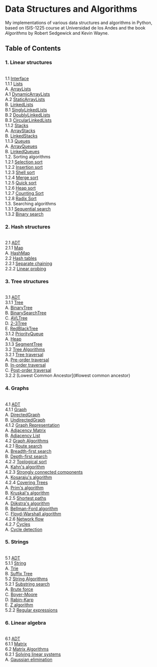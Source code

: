 # Data Structures and Algorithms

My implementations of various data structures and algorithms in Python, based on ISIS-1225 course at Universidad de los Andes and the book _Algorithms_ by Robert Sedgewick and Kevin Wayne.

## Table of Contents

### 1. Linear structures
<br>    1.1 [Interface](#LinearInterface)
<br>    1.1.1 [Lists](#lists)
<br>    A. [ArrayLists](#arraylists)
<br>    A.1 [DynamicArrayLists](#dynamicarraylists)
<br>    A.2 [StaticArrayLists](#staticarraylists)
<br>    B. [LinkedLists](#linkedlists)
<br>    B.1 [SinglyLinkedLists](#singlylinkedlists)
<br>    B.2 [DoublyLinkedLists](#doublylinkedlists)
<br>    B.3 [CircularLinkedLists](#circularlinkedlists)
<br>    1.1.2 [Stacks](#stacks)
<br>    A. [ArrayStacks](#arraystacks)
<br>    B. [LinkedStacks](#linkedstacks)
<br>    1.1.3 [Queues](#queues)
<br>    A. [ArrayQueues](#arrayqueues)
<br>    B. [LinkedQueues](#linkedqueues)
<br>    1.2. Sorting algorithms
<br>    1.2.1 [Selection sort](#selection-sort)
<br>    1.2.2 [Insertion sort](#insertion-sort)
<br>    1.2.3 [Shell sort](#shell-sort)
<br>    1.2.4 [Merge sort](#merge-sort)
<br>    1.2.5 [Quick sort](#quick-sort)
<br>    1.2.6 [Heap sort](#heap-sort)
<br>    1.2.7 [Counting Sort](#counting-sort)
<br>    1.2.8 [Radix Sort](#radix-sort)
<br>    1.3. Searching algorithms
<br>    1.3.1 [Sequential search](#sequential-search)
<br>    1.3.2 [Binary search](#binary-search)
### 2. Hash structures
<br>    2.1 [ADT](#adtMap)
<br>    2.1.1 [Map](#map)
<br>    A. [HashMap](#hashmap)
<br>    2.2 [Hash tables](#hash-tables)
<br>    2.2.1 [Separate chaining](#separate-chaining)
<br>    2.2.2 [Linear probing](#linear-probing)
### 3. Tree structures
<br>    3.1 [ADT](#adtTree)
<br>    3.1.1 [Tree](#tree)
<br>    A. [BinaryTree](#binarytree)
<br>    B. [BinarySearchTree](#binarysearchtree)
<br>    C. [AVLTree](#avltree)
<br>    D. [2-3Tree](#2-3tree)
<br>    E. [RedBlackTree](#redblacktree)
<br>    3.1.2 [PriorityQueue](#priorityqueue)
<br>    A. [Heap](#heap)
<br>    3.1.3 [SegmentTree](#segmenttree)
<br>    3.2 [Tree Algorithms](#tree-algorithms)
<br>    3.2.1 [Tree traversal](#tree-traversal)
<br>    A. [Pre-order traversal](#pre-order-traversal)
<br>    B. [In-order traversal](#in-order-traversal)
<br>    C. [Post-order traversal](#post-order-traversal)
<br>    3.2.2 [Lowest Common Ancestor](#lowest common ancestor)
### 4. Graphs
<br>    4.1 [ADT](#adtGraph)
<br>    4.1.1 [Graph](#graph)
<br>    A. [DirectedGraph](#directedgraph)
<br>    B. [UndirectedGraph](#undirectedgraph)
<br>    4.1.2 [Graph Representation](#graph-representation)
<br>    A. [Adjacency Matrix](#adjacency-matrix)
<br>    B. [Adjacency List](#adjacency-list)
<br>    4.2 [Graph Algorithms](#graph-algorithms)
<br>    4.2.1 [Route search](#route-search)
<br>    A. [Breadth-first search](#breadth-first-search)
<br>    B. [Depth-first search](#depth-first-search)
<br>    4.2.2 [Toplogical sort](#toplogical-sort)
<br>    A. [Kahn's algorithm](#kahns-algorithm)
<br>    4.2.3 [Strongly connected components](#strongly-connected-components)
<br>    A. [Kosaraju's algorithm](#kosarajus-algorithm)
<br>    4.2.4 [Covering Trees](#covering-trees)
<br>    A. [Prim's algorithm](#prims-algorithm)
<br>    B. [Kruskal's algorithm](#kruskals-algorithm)
<br>    4.2.5 [Shortest paths](#shortest-paths)
<br>    A. [Dijkstra's algorithm](#dijkstras-algorithm)
<br>    B. [Bellman-Ford algorithm](#bellman-ford-algorithm)
<br>    C. [Floyd-Warshall algorithm](#floyd-warshall-algorithm)
<br>    4.2.6 [Network flow](#network-flow)
<br>    4.2.7 [Cycles](#cycles)
<br>    A. [Cycle detection](#cycle-detection)
### 5. Strings
<br>    5.1 [ADT](#adtString)
<br>    5.1.1 [String](#string)
<br>    A. [Trie](#trie)
<br>    B. [Suffix Tree](#suffix-tree)
<br>    5.2 [String Algorithms](#string-algorithms)
<br>    5.2.1 [Substring search](#substring-search)
<br>    A. [Brute force](#brute-force)
<br>    C. [Boyer-Moore](#boyer-moore)
<br>    D. [Rabin-Karp](#rabin-karp)
<br>    E. [Z algorithm](#z-algorithm)
<br>    5.2.2 [Regular expressions](#regular-expressions)
### 6. Linear algebra
<br>    6.1 [ADT](#adtMatrix)
<br>    6.1.1 [Matrix](#matrix)
<br>    6.2 [Matrix Algorithms](#matrix-algorithms)
<br>    6.2.1 [Solving linear systems](#solving-linear-systems)
<br>    A. [Gaussian elimination](#gaussian-elimination)
